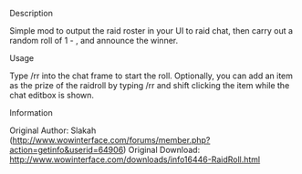 Description

Simple mod to output the raid roster in your UI to raid chat, then carry out a random roll of 1 - <size of raid>, and announce the winner.

Usage

Type /rr into the chat frame to start the roll. Optionally, you can add an item as the prize of the raidroll by typing /rr and shift clicking the item while the chat editbox is shown.

Information

Original Author: Slakah (http://www.wowinterface.com/forums/member.php?action=getinfo&userid=64906)
Original Download: http://www.wowinterface.com/downloads/info16446-RaidRoll.html
